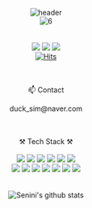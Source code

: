 
<div align=center>
  
![header](https://capsule-render.vercel.app/api?type=waving&&color=0:93B5C6,100:FFE3E3,r&height=250&section=header&text=Senini's%20Github&fontSize=30&fontColor=F6F6F6)<br>
![6](https://user-images.githubusercontent.com/80515918/165951824-582fb0ea-8c54-4f94-b554-2f05c5923ed7.gif)
<br>
<br><br>
 <a href="https://blog.naver.com/duck_sim" target="_blank"><img src="https://img.shields.io/badge/Blog-808080?style=flat&logo=Blogger&logoColor=white"/></a>
 <a href="https://www.instagram.com/senini_/" target="_blank"><img src="https://img.shields.io/badge/Instagram-E4405F??style=flat&logo=Instagram&logoColor=white"/></a>
 <a href="https://www.facebook.com/profile.php?id=100007526341610" target="_blank"><img src="https://img.shields.io/badge/Facebook-1877F2??style=flat&logo=Facebook&logoColor=white"/></a>
 <br>
 [![Hits](https://hits.seeyoufarm.com/api/count/incr/badge.svg?url=https%3A%2F%2Fgithub.com%2FJoseeun%2Fhit-counter&count_bg=%2379C83D&title_bg=%23555555&icon=&icon_color=%23E7E7E7&title=hits&edge_flat=false)](https://hits.seeyoufarm.com)
 
 <br><br>
  📫 Contact
 <br>
 <p>duck_sim@naver.com</p>
 
<br><br>
⚒️ Tech Stack ⚒️
<br><br>
 <a href="클릭시 이동할 링크" target="_blank"><img src="https://img.shields.io/badge/HTML5-E34F26??style=flat&logo=HTML5&logoColor=white"/></a>
 <a href="클릭시 이동할 링크" target="_blank"><img src="https://img.shields.io/badge/CSS3-1572B6??style=flat&logo=CSS3&logoColor=white"/></a>
 <a href="클릭시 이동할 링크" target="_blank"><img src="https://img.shields.io/badge/Python-3776AB??style=flat&logo=Python&logoColor=white"/></a>
 <a href="클릭시 이동할 링크" target="_blank"><img src="https://img.shields.io/badge/Java-007396??style=flat&logo=Java&logoColor=white"/></a>
 <a href="클릭시 이동할 링크" target="_blank"><img src="https://img.shields.io/badge/JavaScript-F7DF1E??style=flat&logo=JavaScript&logoColor=white"/></a>
 <a href="클릭시 이동할 링크" target="_blank"><img src="https://img.shields.io/badge/Spring-6DB33F??style=flat&logo=Spring&logoColor=white"/></a>
 <br>
 <a href="클릭시 이동할 링크" target="_blank"><img src="https://img.shields.io/badge/Spring Boot-6DB33F??style=flat&logo=Spring Boot&logoColor=white"/></a>
 <a href="클릭시 이동할 링크" target="_blank"><img src="https://img.shields.io/badge/Django-092E20??style=flat&logo=Django&logoColor=white"/></a>
 <a href="클릭시 이동할 링크" target="_blank"><img src="https://img.shields.io/badge/Vue.js-4FC08D??style=flat&logo=Vue.js&logoColor=white"/></a>
 <a href="클릭시 이동할 링크" target="_blank"><img src="https://img.shields.io/badge/React-61DAFB??style=flat&logo=React&logoColor=white"/></a>
 <a href="클릭시 이동할 링크" target="_blank"><img src="https://img.shields.io/badge/Bootstrap-7952B3??style=flat&logo=Bootstrap&logoColor=white"/></a>
 <a href="클릭시 이동할 링크" target="_blank"><img src="https://img.shields.io/badge/Heroku-430098??style=flat&logo=Heroku&logoColor=white"/></a>
 <a href="클릭시 이동할 링크" target="_blank"><img src="https://img.shields.io/badge/MySQL-4479A1??style=flat&logo=MySQL&logoColor=white"/></a>
 <br><br><br>
 ![Senini's github stats](https://github-readme-stats.vercel.app/api?username=Joseeun&show_icons=true)
 <br><br>
 
 </div>
